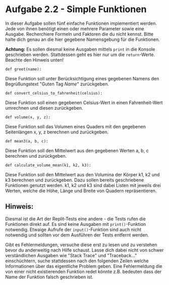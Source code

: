# Aufgabe 2.2 - Simple Funktionen

In dieser Aufgabe sollen fünf einfache Funktionen implementiert werden. Jede von ihnen benötigt einen oder mehrere Parameter sowie eine Ausgabe. Recherchiere Formeln und Faktoren die du nicht kennst. Bitte halte dich genau an die hier gegebene Namensgebung für die Funktionen.

**Achtung:** Es sollen diesmal keine Ausgaben mittels ``print`` in die Konsole geschrieben werden. Stattdessen geht es hier nur um die ``return``-Werte. Beachte den Hinweis unten!

``def greet(name):``

  Diese Funktion soll unter Berücksichtigung eines gegebenen Namens den Begrüßungstext "Guten Tag _Name_" zurückgeben.
   
``def convert_celsius_to_fahrenheit(celsius):``

  Diese Funktion soll einen gegebenen Celsius-Wert in einen Fahrenheit-Wert umrechnen und diesen zurückgeben.

``def volume(x, y, z):``

  Diese Funktion soll das Volumen eines Quaders mit den gegebenen Seitenlängen x, y, z berechnen und zurückgeben.

``def mean3(a, b, c):``
  
  Diese Funktion soll den Mittelwert aus den gegebenen Werten a, b, c berechnen und zurückgeben.

``def calculate_volume_mean(k1, k2, k3):``
  
  Diese Funktion soll den Mittelwert aus den Volumina der Körper k1, k2 und k3 berechnen und zurückgeben. Dazu sollen bereits geschriebene Funktionen genutzt werden. k1, k2 und k3 sind dabei Listen mit jeweils drei Werten, welche die Höhe, Länge und Breite von Quadern repräsentieren.


## Hinweis:
Diesmal ist die Art der Replit-Tests eine andere - die Tests rufen die Funktionen direkt auf. Es sind keine Ausgaben mit ``print()``-Funktion notwendig. Etwaige Aufrufe der ```input()```-Funktion sind auch nicht notwendig und sollten vor dem Ausführen der Tests entfernt werden.

Gibt es Fehlermeldungen, versuche diese erst zu lesen und zu verstehen bevor du anderweitig nach Hilfe schaust. Lasse dich dabei nicht von schwer verständlichen Ausgaben wie "Stack Trace" und "Traceback..." einschüchtern, suche stattdessen nach den folgenden Zeilen welche Informationen über das eigentliche Problem geben. Eine Fehlermeldung die von einer nicht existierenden Funktion redet könnte z.B. bedeuten dass der Name der Funktion falsch geschrieben ist.